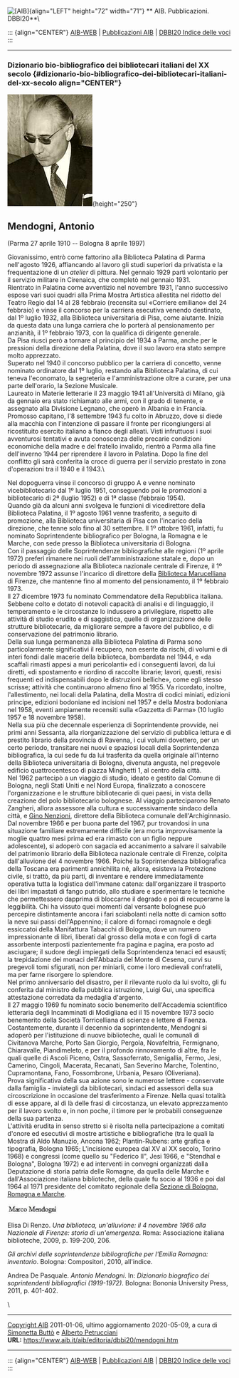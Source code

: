 ![\[AIB\]](/aib/wi/aibv72.gif){align="LEFT" height="72" width="71"}
** AIB. Pubblicazioni. DBBI20**\

::: {align="CENTER"}
[AIB-WEB](/) \| [Pubblicazioni AIB](/pubblicazioni/) \| [DBBI20 Indice
delle voci](dbbi20.htm)
:::

------------------------------------------------------------------------

### Dizionario bio-bibliografico dei bibliotecari italiani del XX secolo {#dizionario-bio-bibliografico-dei-bibliotecari-italiani-del-xx-secolo align="CENTER"}

![\[Ritratto\]](mendogni.jpg){height="250"}

## Mendogni, Antonio

(Parma 27 aprile 1910 -- Bologna 8 aprile 1997)

Giovanissimo, entrò come fattorino alla Biblioteca Palatina di Parma
nell\'agosto 1926, affiancando al lavoro gli studi superiori da
privatista e la frequentazione di un *atelier* di pittura. Nel gennaio
1929 partì volontario per il servizio militare in Cirenaica, che
completò nel gennaio 1931.\
Rientrato in Palatina come avventizio nel novembre 1931, l\'anno
successivo espose vari suoi quadri alla Prima Mostra Artistica allestita
nel ridotto del Teatro Regio dal 14 al 28 febbraio (recensita sul
«Corriere emiliano» del 24 febbraio) e vinse il concorso per la carriera
esecutiva venendo destinato, dal 1º luglio 1932, alla Biblioteca
universitaria di Pisa, come aiutante. Inizia da questa data una lunga
carriera che lo porterà al pensionamento per anzianità, il 1º febbraio
1973, con la qualifica di dirigente generale.\
Da Pisa riuscì però a tornare al principio del 1934 a Parma, anche per
le pressioni della direzione della Palatina, dove il suo lavoro era
stato sempre molto apprezzato.\
Superato nel 1940 il concorso pubblico per la carriera di concetto,
venne nominato ordinatore dal 1º luglio, restando alla Biblioteca
Palatina, di cui teneva l\'economato, la segreteria e l\'amministrazione
oltre a curare, per una parte dell\'orario, la Sezione Musicale.\
Laureato in Materie letterarie il 23 maggio 1941 all\'Università di
Milano, già da gennaio era stato richiamato alle armi, con il grado di
tenente, e assegnato alla Divisione Legnano, che operò in Albania e in
Francia. Promosso capitano, l\'8 settembre 1943 fu colto in Abruzzo,
dove si diede alla macchia con l\'intenzione di passare il fronte per
ricongiungersi al ricostituito esercito italiano a fianco degli alleati.
Visti infruttuosi i suoi avventurosi tentativi e avuta conoscenza delle
precarie condizioni economiche della madre e del fratello invalido,
rientrò a Parma alla fine dell\'inverno 1944 per riprendere il lavoro in
Palatina. Dopo la fine del conflitto gli sarà conferita la croce di
guerra per il servizio prestato in zona d\'operazioni tra il 1940 e il
1943.\

Nel dopoguerra vinse il concorso di gruppo A e venne nominato
vicebibliotecario dal 1º luglio 1951, conseguendo poi le promozioni a
bibliotecario di 2ª (luglio 1952) e di 1ª classe (febbraio 1954).\
Quando già da alcuni anni svolgeva le funzioni di vicedirettore della
Biblioteca Palatina, il 1º agosto 1961 venne trasferito, a seguito di
promozione, alla Biblioteca universitaria di Pisa con l\'incarico della
direzione, che tenne solo fino al 30 settembre. Il 1º ottobre 1961,
infatti, fu nominato Soprintendente bibliografico per Bologna, la
Romagna e le Marche, con sede presso la Biblioteca universitaria di
Bologna.\
Con il passaggio delle Soprintendenze bibliografiche alle regioni (1º
aprile 1972) preferì rimanere nei ruoli dell\'amministrazione statale e,
dopo un periodo di assegnazione alla Biblioteca nazionale centrale di
Firenze, il 1º novembre 1972 assunse l\'incarico di direttore della
[Biblioteca Marucelliana](/aib/stor/teche/fi-mar.htm) di Firenze, che
mantenne fino al momento del pensionamento, il 1º febbraio 1973.\
Il 27 dicembre 1973 fu nominato Commendatore della Repubblica italiana.\
Sebbene colto e dotato di notevoli capacità di analisi e di linguaggio,
il temperamento e le circostanze lo indussero a privilegiare, rispetto
alle attività di studio erudito e di saggistica, quelle di
organizzazione delle strutture bibliotecarie, da migliorare sempre a
favore del pubblico, e di conservazione del patrimonio librario.\
Della sua lunga permanenza alla Biblioteca Palatina di Parma sono
particolarmente significativi il recupero, non esente da rischi, di
volumi e di interi fondi dalle macerie della biblioteca, bombardata nel
1944, e «da scaffali rimasti appesi a muri pericolanti» ed i conseguenti
lavori, da lui diretti, «di spostamento e riordino di raccolte librarie;
lavori, questi, resisi frequenti ed indispensabili dopo le distruzioni
belliche», come egli stesso scrisse; attività che continuarono almeno
fino al 1955. Va ricordato, inoltre, l\'allestimento, nei locali della
Palatina, della Mostra di codici miniati, edizioni principe, edizioni
bodoniane ed incisioni nel 1957 e della Mostra bodoniana nel 1958,
eventi ampiamente recensiti sulla «Gazzetta di Parma» (10 luglio 1957 e
18 novembre 1958).\
Nella sua più che decennale esperienza di Soprintendente provvide, nei
primi anni Sessanta, alla riorganizzazione del servizio di pubblica
lettura e di prestito librario della provincia di Ravenna, i cui volumi
dovettero, per un certo periodo, transitare nei nuovi e spaziosi locali
della Soprintendenza bibliografica, la cui sede fu da lui trasferita da
quella originale all\'interno della Biblioteca universitaria di Bologna,
divenuta angusta, nel pregevole edificio quattrocentesco di piazza
Minghetti 1, al centro della città.\
Nel 1962 partecipò a un viaggio di studio, ideato e gestito dal Comune
di Bologna, negli Stati Uniti e nel Nord Europa, finalizzato a conoscere
l\'organizzazione e le strutture bibliotecarie di quei paesi, in vista
della creazione del polo bibliotecario bolognese. Al viaggio
parteciparono Renato Zangheri, allora assessore alla cultura e
successivamente sindaco della città, e [Gino Nenzioni](nenzioni.htm),
direttore della Biblioteca comunale dell\'Archiginnasio.\
Dal novembre 1966 e per buona parte del 1967, pur trovandosi in una
situazione familiare estremamente difficile (era morta improvvisamente
la moglie quattro mesi prima ed era rimasto con un figlio neppure
adolescente), si adoperò con sagacia ed accanimento a salvare il
salvabile del patrimonio librario della Biblioteca nazionale centrale di
Firenze, colpita dall\'alluvione del 4 novembre 1966. Poiché la
Soprintendenza bibliografica della Toscana era parimenti annichilita né,
allora, esisteva la Protezione civile, si trattò, da più parti, di
inventare e rendere immediatamente operativa tutta la logistica
dell\'immane catena: dall\'organizzare il trasporto dei libri impastati
di fango putrido, allo studiare e sperimentare le tecniche che
permettessero dapprima di bloccarne il degrado e poi di recuperarne la
leggibilità. Chi ha vissuto quei momenti dal versante bolognese può
percepire distintamente ancora i fari sciabolanti nella notte di camion
sotto la neve sui passi dell\'Appennino; il calore di fornaci romagnole
e degli essiccatoi della Manifattura Tabacchi di Bologna, dove un numero
impressionante di libri, liberati dal grosso della mota e con fogli di
carta assorbente interposti pazientemente fra pagina e pagina, era posto
ad asciugare; il sudore degli impiegati della Soprintendenza tenaci ed
esausti; la trepidazione dei monaci dell\'Abbazia del Monte di Cesena,
curvi su pregevoli tomi sfigurati, non per miniarli, come i loro
medievali confratelli, ma per farne risorgere lo splendore.\
Nel primo anniversario del disastro, per il rilevante ruolo da lui
svolto, gli fu conferita dal ministro della pubblica istruzione, Luigi
Gui, una specifica attestazione corredata da medaglia d\'argento.\
Il 27 maggio 1969 fu nominato socio benemerito dell\'Accademia
scientifico letteraria degli Incamminati di Modigliana ed il 15 novembre
1973 socio benemerito della Società Torricelliana di scienze e lettere
di Faenza.\
Costantemente, durante il decennio da soprintendente, Mendogni si
adoperò per l\'istituzione di nuove biblioteche, quali le comunali di
Civitanova Marche, Porto San Giorgio, Pergola, Novafeltria, Fermignano,
Chiaravalle, Piandimeleto, e per il profondo rinnovamento di altre, fra
le quali quelle di Ascoli Piceno, Ostra, Sassoferrato, Senigallia,
Fermo, Jesi, Camerino, Cingoli, Macerata, Recanati, San Severino Marche,
Tolentino, Cupramontana, Fano, Fossombrone, Urbania, Pesaro
(Oliveriana).\
Prova significativa della sua azione sono le numerose lettere -
conservate dalla famiglia - inviategli da bibliotecari, sindaci ed
assessori della sua circoscrizione in occasione del trasferimento a
Firenze. Nella quasi totalità di esse appare, al di là delle frasi di
circostanza, un elevato apprezzamento per il lavoro svolto e, in non
poche, il timore per le probabili conseguenze della sua partenza.\
L\'attività erudita in senso stretto si è risolta nella partecipazione a
comitati d\'onore ed esecutivi di mostre artistiche e bibliografiche
(tra le quali la Mostra di Aldo Manuzio, Ancona 1962; Plantin-Rubens:
arte grafica e tipografia, Bologna 1965; L\'incisione europea dal XV al
XX secolo, Torino 1968) e congressi (come quello su \"Federico II\",
Jesi 1966, e \"Stendhal e Bologna\", Bologna 1972) e ad interventi in
convegni organizzati dalla Deputazione di storia patria delle Romagne,
da quella delle Marche e dall\'Associazione italiana biblioteche, della
quale fu socio al 1936 e poi dal 1964 al 1971 presidente del comitato
regionale della [Sezione di Bologna, Romagna e
Marche](/aib/stor/sezioni/romagna.htm).

![](zzsig.jpg)

Elisa Di Renzo. *Una biblioteca, un\'alluvione: il 4 novembre 1966 alla
Nazionale di Firenze: storia di un\'emergenza*. Roma: Associazione
italiana biblioteche, 2009, p. 199-200, 206.

*Gli archivi delle soprintendenze bibliografiche per l\'Emilia Romagna:
inventario*. Bologna: Compositori, 2010, all\'indice.

Andrea De Pasquale. *Antonio Mendogni*. In: *Dizionario biografico dei
soprintendenti bibliografici (1919-1972)*. Bologna: Bononia University
Press, 2011, p. 401-402.

\

------------------------------------------------------------------------

[Copyright AIB](/su-questo-sito/dichiarazione-di-copyright-aib-web/)
2011-01-06, ultimo aggiornamento 2020-05-09, a cura di [Simonetta
Buttò](/aib/redazione3.htm) e [Alberto
Petrucciani](/su-questo-sito/redazione-aib-web/)\
**URL:** https://www.aib.it/aib/editoria/dbbi20/mendogni.htm

------------------------------------------------------------------------

::: {align="CENTER"}
[AIB-WEB](/) \| [Pubblicazioni AIB](/pubblicazioni/) \| [DBBI20 Indice
delle voci](dbbi20.htm)
:::
